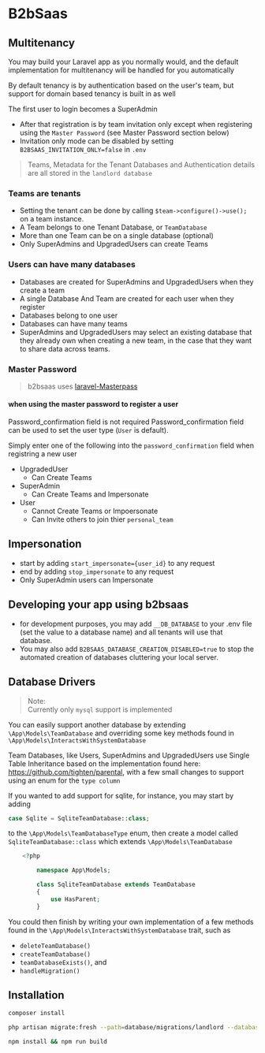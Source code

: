 # B2bSaas

## Multitenancy

You may build your Laravel app as you normally would, and the default implementation for multitenancy will be handled for you automatically

By default tenancy is by authentication based on the user's team, but support for domain based tenancy is built in as well

The first user to login becomes a SuperAdmin

- After that registration is by team invitation only except when registering using the `Master Password` (see Master Password section below)
- Invitation only mode can be disabled by setting `B2BSAAS_INVITATION_ONLY=false` in `.env`

>Teams, Metadata for the Tenant Databases and Authentication details are all stored in the `landlord database`

### Teams are tenants

- Setting the tenant can be done by calling `$team->configure()->use();` on a team instance.
- A Team belongs to one Tenant Database, or `TeamDatabase`
- More than one Team can be on a single database (optional)
- Only SuperAdmins and UpgradedUsers can create Teams

### Users can have many databases

- Databases are created for SuperAdmins and UpgradedUsers when they create a team
- A single Database And Team are created for each user when they register
- Databases belong to one user
- Databases can have many teams
- SuperAdmins and UpgradedUsers may select an existing database that they already own when creating a new team, in the case that they want to share data across teams.

### Master Password

> b2bsaas uses [laravel-Masterpass](https://github.com/imanghafoori1/laravel-MasterPass)

#### when using the master password to register a user

Password_confirmation field is not required
Password_confirmation field can be used to set the user type (`User` is default).

Simply enter one of the following into the `password_confirmation` field when registring a new user

- UpgradedUser
  - Can Create Teams
- SuperAdmin
  - Can Create Teams and Impersonate
- User
  - Cannot Create Teams or Impoersonate
  - Can Invite others to join thier `personal_team`

## Impersonation

- start by adding `start_impersonate={user_id}` to any request
- end by adding `stop_impersonate` to any request
- Only SuperAdmin users can Impersonate

## Developing your app using b2bsaas

- for development purposes, you may add `__DB_DATABASE` to your .env file (set the value to a database name) and all tenants will use that database.
- You may also add `B2BSAAS_DATABASE_CREATION_DISABLED=true` to stop the automated creation of databases cluttering your local server.

## Database Drivers

> Note:    
> Currently only `mysql` support is implemented

You can easily support another database by extending `\App\Models\TeamDatabase` and overriding some key methods found in `\App\Models\InteractsWithSystemDatabase`

Team Databases, like Users, SuperAdmins and UpgradedUsers use Single Table Inheritance based on the implementation found here: <https://github.com/tighten/parental>, with a few small changes to support using an enum for the `type column`

If you wanted to add support for sqlite, for instance, you may start by adding

```php
case Sqlite = SqliteTeamDatabase::class;
```

to the `\App\Models\TeamDatabaseType` enum, then create a model called `SqliteTeamDatabase::class` which extends `\App\Models\TeamDatabase`

```php
    <?php

        namespace App\Models;

        class SqliteTeamDatabase extends TeamDatabase
        {
            use HasParent;
        }
```

You could then finish by writing your own implementation of a few methods found in the `\App\Models\InteractsWithSystemDatabase` trait, such as

- `deleteTeamDatabase()`
- `createTeamDatabase()`
- `teamDatabaseExists()`, and
- `handleMigration()`

## Installation

```bash
composer install
```

```bash
php artisan migrate:fresh --path=database/migrations/landlord --database=landlord
```

```bash
npm install && npm run build
```
